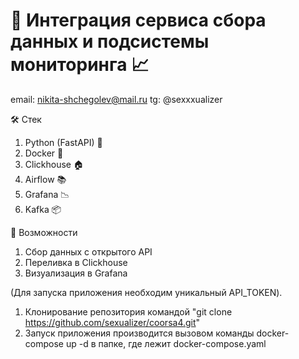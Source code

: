 # 📁 Интеграция сервиса сбора данных и подсистемы мониторинга 📈
email: nikita-shchegolev@mail.ru
tg: @sexxxualizer

🛠 Стек
1. Python (FastAPI) 🐍
2. Docker 🐋
3. Clickhouse 🏠
4. Airflow 📚
5. Grafana 📉
6. Kafka 📦

🌟 Возможности
1. Сбор данных с открытого API
2. Переливка в Clickhouse
3. Визуализация в Grafana

(Для запуска приложения необходим уникальный API_TOKEN).
1. Клонирование репозитория командой "git clone https://github.com/sexualizer/coorsa4.git"
2. Запуск приложения производится вызовом команды docker-compose up -d в папке, где лежит docker-compose.yaml
